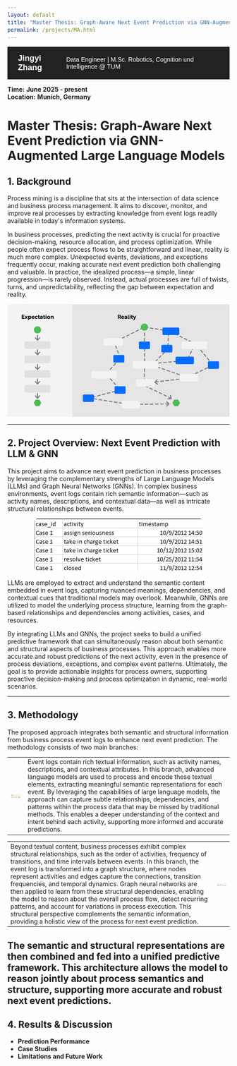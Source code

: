 ```yaml
---
layout: default
title: "Master Thesis: Graph-Aware Next Event Prediction via GNN-Augmented Large Language Models"
permalink: /projects/MA.html
---
```


<!-- 顶部导航栏 -->
<div style="background:#222; color:#fff; padding:16px 24px; display:flex; align-items:center; font-family:sans-serif;">
  <a href="/about.html" style="color:#fff; font-size:1.3em; font-weight:bold; text-decoration:none;">Jingyi Zhang</a>
  <span style="margin-left:16px;">Data Engineer | M.Sc. Robotics, Cognition und Intelligence @ TUM</span>
</div>

**Time:** **June 2025 - present**  
**Location:** **Munich, Germany**
# Master Thesis: Graph-Aware Next Event Prediction via GNN-Augmented Large Language Models

## 1. Background

Process mining is a discipline that sits at the intersection of data science and business process management. It aims to discover, monitor, and improve real processes by extracting knowledge from event logs readily available in today's information systems.

In business processes, predicting the next activity is crucial for proactive decision-making, resource allocation, and process optimization. While people often expect process flows to be straightforward and linear, reality is much more complex. Unexpected events, deviations, and exceptions frequently occur, making accurate next event prediction both challenging and valuable. In practice, the idealized process—a simple, linear progression—is rarely observed. Instead, actual processes are full of twists, turns, and unpredictability, reflecting the gap between expectation and reality.

<!-- Insert a process mining overview illustration here -->
![Expectation vs. Reality](../images/ppm_comparision.png)

---

## 2. Project Overview: Next Event Prediction with LLM & GNN
This project aims to advance next event prediction in business processes by leveraging the complementary strengths of Large Language Models (LLMs) and Graph Neural Networks (GNNs). In complex business environments, event logs contain rich semantic information—such as activity names, descriptions, and contextual data—as well as intricate structural relationships between events.


<div style="text-align: center;">
  <img src="../images/MA1.png" alt="描述" style="max-width: 90%; border-radius: 8px;">
</div>

LLMs are employed to extract and understand the semantic content embedded in event logs, capturing nuanced meanings, dependencies, and contextual cues that traditional models may overlook. Meanwhile, GNNs are utilized to model the underlying process structure, learning from the graph-based relationships and dependencies among activities, cases, and resources.

By integrating LLMs and GNNs, the project seeks to build a unified predictive framework that can simultaneously reason about both semantic and structural aspects of business processes. This approach enables more accurate and robust predictions of the next activity, even in the presence of process deviations, exceptions, and complex event patterns. Ultimately, the goal is to provide actionable insights for process owners, supporting proactive decision-making and process optimization in dynamic, real-world scenarios.



---

## 3. Methodology
The proposed approach integrates both semantic and structural information from business process event logs to enhance next event prediction. The methodology consists of two main branches:
<table>
  <tr>
    <td><img src="../images/MA2.png" alt="示意图" style="width: 280px; border-radius: 8px;"></td>
    <td>Event logs contain rich textual information, such as activity names, descriptions, and contextual attributes. In this branch, advanced language models are used to process and encode these textual elements, extracting meaningful semantic representations for each event. By leveraging the capabilities of large language models, the approach can capture subtle relationships, dependencies, and patterns within the process data that may be missed by traditional methods. This enables a deeper understanding of the context and intent behind each activity, supporting more informed and accurate predictions.</td>
  </tr>
</table>

<table>
  <tr>
    <td>Beyond textual content, business processes exhibit complex structural relationships, such as the order of activities, frequency of transitions, and time intervals between events. In this branch, the event log is transformed into a graph structure, where nodes represent activities and edges capture the connections, transition frequencies, and temporal dynamics. Graph neural networks are then applied to learn from these structural dependencies, enabling the model to reason about the overall process flow, detect recurring patterns, and account for variations in process execution. This structural perspective complements the semantic information, providing a holistic view of the process for next event prediction.</td>
    <td><img src="../images/MA3.png" alt="示意图" style="width: 280px; border-radius: 8px;"></td>
  </tr>
</table>


The semantic and structural representations are then combined and fed into a unified predictive framework. This architecture allows the model to reason jointly about process semantics and structure, supporting more accurate and robust next event predictions.
---

## 4. Results & Discussion
- **Prediction Performance**
- **Case Studies**
- **Limitations and Future Work**

